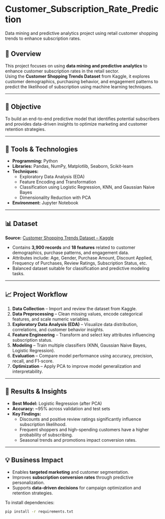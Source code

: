 # Customer_Subscription_Rate_Prediction
Data mining and predictive analytics project using retail customer shopping trends to enhance subscription rates.

## 📄 Overview
This project focuses on using **data mining and predictive analytics** to enhance customer subscription rates in the retail sector.  
Using the **Customer Shopping Trends Dataset** from Kaggle, it explores customer demographics, purchasing behavior, and engagement patterns to predict the likelihood of subscription using machine learning techniques.

---

## 🧠 Objective
To build an end-to-end predictive model that identifies potential subscribers and provides data-driven insights to optimize marketing and customer retention strategies.

---

## 🧰 Tools & Technologies
- **Programming:** Python  
- **Libraries:** Pandas, NumPy, Matplotlib, Seaborn, Scikit-learn  
- **Techniques:**  
  - Exploratory Data Analysis (EDA)  
  - Feature Encoding and Transformation  
  - Classification using Logistic Regression, KNN, and Gaussian Naive Bayes  
  - Dimensionality Reduction with PCA  
- **Environment:** Jupyter Notebook

---

## 📊 Dataset
**Source:** [Customer Shopping Trends Dataset – Kaggle](https://www.kaggle.com/datasets/iamsouravbanerjee/customer-shopping-trends-dataset)

- Contains **3,900 records** and **18 features** related to customer demographics, purchase patterns, and engagement data.  
- Attributes include: Age, Gender, Purchase Amount, Discount Applied, Frequency of Purchases, Review Ratings, Subscription Status, etc.  
- Balanced dataset suitable for classification and predictive modeling tasks.

---

## 📈 Project Workflow
1. **Data Collection** – Import and review the dataset from Kaggle.  
2. **Data Preprocessing** – Clean missing values, encode categorical features, and scale numeric variables.  
3. **Exploratory Data Analysis (EDA)** – Visualize data distribution, correlations, and customer behavior insights.  
4. **Feature Engineering** – Transform and select key attributes influencing subscription status.  
5. **Modeling** – Train multiple classifiers (KNN, Gaussian Naive Bayes, Logistic Regression).  
6. **Evaluation** – Compare model performance using accuracy, precision, recall, and F1-score.  
7. **Optimization** – Apply PCA to improve model generalization and interpretability.  

---

## 🚀 Results & Insights
- **Best Model:** Logistic Regression (after PCA)  
- **Accuracy:** ~95% across validation and test sets  
- **Key Findings:**
  - Discounts and positive review ratings significantly influence subscription likelihood.  
  - Frequent shoppers and high-spending customers have a higher probability of subscribing.  
  - Seasonal trends and promotions impact conversion rates.  

---

## 💡 Business Impact
- Enables **targeted marketing** and customer segmentation.  
- Improves **subscription conversion rates** through predictive personalization.  
- Supports **data-driven decisions** for campaign optimization and retention strategies.

To install dependencies:
```bash
pip install -r requirements.txt
